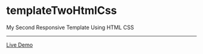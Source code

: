 # templateTwoHtmlCss
My Second Responsive Template Using HTML CSS
<hr/>
<a href="https://ziad-ahmed22.github.io/templateTwoHtmlCss/">Live Demo</a>
